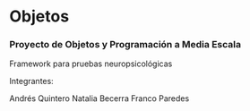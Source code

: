 Objetos
=======

### Proyecto de Objetos y Programación a Media Escala
Framework para pruebas neuropsicológicas


Integrantes:

Andrés Quintero
Natalia Becerra
Franco Paredes
